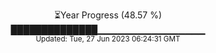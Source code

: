 <p align="center">
⏳Year Progress (48.57 %) <br>
██████████████▁▁▁▁▁▁▁▁▁▁▁▁▁▁▁▁ <br>
<sub>Updated: Tue, 27 Jun 2023 06:24:31 GMT</sub>
</p>

